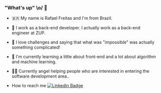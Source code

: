 ### "What's up" \o/ 👋

- 🇧🇷  My name is Rafael Freitas and I'm from Brazil. 

- 👷  I work as a back-end developer. I actually work as a back-end engineer at ZUP.

- 🤔 I love challenges and saying that what was "impossible" was actually something complicated!

- 🌱 I'm currently learning a little about front-end and a lot about algorithm and machine learning.

- 👨‍🏫 Currently angel helping people who are interested in entering the software development area..

- How to reach me
[![Linkedin Badge](https://img.shields.io/badge/-LinkedIn-blue?style=flat-square&logo=Linkedin&logoColor=white&link=https://www.linkedin.com/in/rafael-freitas-dev/)](https://www.linkedin.com/in/rafael-freitas-dev/)
